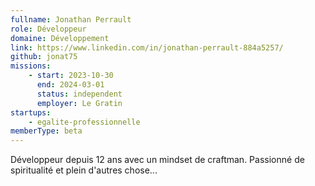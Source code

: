```yaml
---
fullname: Jonathan Perrault
role: Développeur
domaine: Développement
link: https://www.linkedin.com/in/jonathan-perrault-884a5257/
github: jonat75
missions:
    - start: 2023-10-30
      end: 2024-03-01
      status: independent
      employer: Le Gratin
startups:
    - egalite-professionnelle
memberType: beta
---
```


Développeur depuis 12 ans avec un mindset de craftman.
Passionné de spiritualité et plein d'autres chose...
